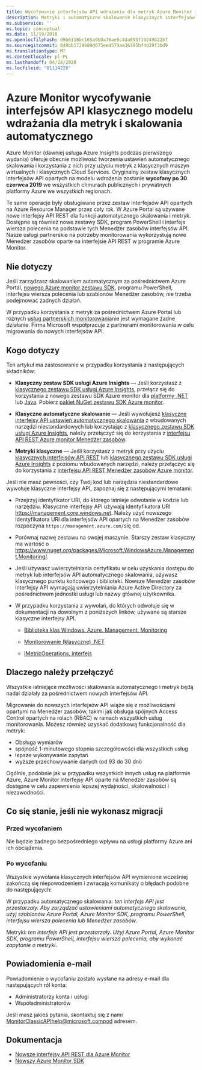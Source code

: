 ```yaml
---
title: Wycofywanie interfejsów API wdrażania dla metryk Azure Monitor i skalowanie automatyczne
description: Metryki i automatyczne skalowanie klasycznych interfejsów API, nazywane również usługą Azure Service Management (ASM) lub modelem wdrożenia frontonu reddog
ms.subservice: ''
ms.topic: conceptual
ms.date: 11/19/2018
ms.openlocfilehash: d9b6118bc165a9b0a78ae9c4da895719249b22b7
ms.sourcegitcommit: 849bb1729b89d075eed579aa36395bf4d29f3bd9
ms.translationtype: MT
ms.contentlocale: pl-PL
ms.lasthandoff: 04/28/2020
ms.locfileid: "81114228"
---
```

# <a name="azure-monitor-retirement-of-classic-deployment-model-apis-for-metrics-and-autoscale"></a>Azure Monitor wycofywanie interfejsów API klasycznego modelu wdrażania dla metryk i skalowania automatycznego

Azure Monitor (dawniej usługa Azure Insights podczas pierwszego wydania) oferuje obecnie możliwość tworzenia ustawień automatycznego skalowania i korzystania z nich przy użyciu metryk z klasycznych maszyn wirtualnych i klasycznych Cloud Services. Oryginalny zestaw klasycznych interfejsów API opartych na modelu wdrożenia zostanie **wycofany po 30 czerwca 2019** we wszystkich chmurach publicznych i prywatnych platformy Azure we wszystkich regionach.   

Te same operacje były obsługiwane przez zestaw interfejsów API opartych na Azure Resource Manager przez cały rok. W Azure Portal są używane nowe interfejsy API REST dla funkcji automatycznego skalowania i metryk. Dostępne są również nowe zestawy SDK, program PowerShell i interfejs wiersza polecenia na podstawie tych Menedżer zasobów interfejsów API. Nasze usługi partnerskie na potrzeby monitorowania wykorzystują nowe Menedżer zasobów oparte na interfejsie API REST w programie Azure Monitor.  

## <a name="who-is-not-affected"></a>Nie dotyczy

Jeśli zarządzasz skalowaniem automatycznym za pośrednictwem Azure Portal, [nowego Azure monitor zestawu SDK](https://www.nuget.org/packages/Microsoft.Azure.Management.Monitor/), programu PowerShell, interfejsu wiersza polecenia lub szablonów Menedżer zasobów, nie trzeba podejmować żadnych działań.  

W przypadku korzystania z metryk za pośrednictwem Azure Portal lub różnych [usług partnerskich monitorowania](../../azure-monitor/platform/partners.md)nie jest wymagane żadne działanie. Firma Microsoft współpracuje z partnerami monitorowania w celu migrowania do nowych interfejsów API.

## <a name="who-is-affected"></a>Kogo dotyczy

Ten artykuł ma zastosowanie w przypadku korzystania z następujących składników:

- **Klasyczny zestaw SDK usługi Azure Insights** — Jeśli korzystasz z [klasycznego zestawu SDK usługi Azure Insights](https://www.nuget.org/packages/Microsoft.WindowsAzure.Management.Monitoring/), przełącz się do korzystania z nowego zestawu SDK Azure monitor dla [platformy .NET](https://github.com/azure/azure-libraries-for-net#download) lub [Java](https://github.com/azure/azure-libraries-for-java#download). Pobierz [pakiet NuGet zestawu SDK Azure monitor](https://www.nuget.org/packages/Microsoft.Azure.Management.Monitor/).

- **Klasyczne automatyczne skalowanie** — Jeśli wywołujesz [klasyczne interfejsy API ustawień automatycznego skalowania](https://msdn.microsoft.com/library/azure/mt348562.aspx) z wbudowanych narzędzi niestandardowych lub korzystając z [klasycznego zestawu SDK usługi Azure Insights](https://www.nuget.org/packages/Microsoft.WindowsAzure.Management.Monitoring/), należy przełączyć się do korzystania z [interfejsu API REST Azure monitor Menedżer zasobów](https://docs.microsoft.com/rest/api/monitor/autoscalesettings).

- **Metryki klasyczne** — Jeśli korzystasz z metryk przy użyciu [klasycznych interfejsów API REST](https://msdn.microsoft.com/library/azure/dn510374.aspx) lub [klasycznego zestawu SDK usługi Azure Insights](https://www.nuget.org/packages/Microsoft.WindowsAzure.Management.Monitoring/) z poziomu wbudowanych narzędzi, należy przełączyć się do korzystania z [interfejsu API REST Menedżer zasobów Azure monitor](https://docs.microsoft.com/rest/api/monitor/autoscalesettings). 

Jeśli nie masz pewności, czy Twój kod lub narzędzia niestandardowe wywołuje klasyczne interfejsy API, zapoznaj się z następującymi tematami:

- Przejrzyj identyfikator URI, do którego istnieje odwołanie w kodzie lub narzędziu. Klasyczne interfejsy API używają identyfikatora URI https://management.core.windows.net. Należy użyć nowszego identyfikatora URI dla interfejsów API opartych na Menedżer zasobów rozpoczyna `https://management.azure.com/`się od.

- Porównaj nazwę zestawu na swojej maszynie. Starszy zestaw klasyczny ma wartość o https://www.nuget.org/packages/Microsoft.WindowsAzure.Management.Monitoring/.

- Jeśli używasz uwierzytelniania certyfikatu w celu uzyskania dostępu do metryk lub interfejsów API automatycznego skalowania, używasz klasycznego punktu końcowego i biblioteki. Nowsze Menedżer zasobów interfejsy API wymagają uwierzytelniania Azure Active Directory za pośrednictwem jednostki usługi lub nazwy głównej użytkownika.

- W przypadku korzystania z wywołań, do których odwołuje się w dokumentacji na dowolnym z poniższych linków, używane są starsze klasyczne interfejsy API.

  - [Biblioteka klas Windows. Azure. Management. Monitoring](https://docs.microsoft.com/previous-versions/azure/dn510414(v=azure.100))

  - [Monitorowanie (klasyczne) .NET](https://docs.microsoft.com/previous-versions/azure/reference/mt348562(v%3dazure.100))

  - [IMetricOperations, interfejs](https://docs.microsoft.com/previous-versions/azure/reference/dn802395(v%3dazure.100))

## <a name="why-you-should-switch"></a>Dlaczego należy przełączyć

Wszystkie istniejące możliwości skalowania automatycznego i metryk będą nadal działały za pośrednictwem nowych interfejsów API.  

Migrowanie do nowszych interfejsów API wiąże się z możliwościami opartymi na Menedżer zasobów, takimi jak obsługa spójnych Access Control opartych na rolach (RBAC) w ramach wszystkich usług monitorowania. Możesz również uzyskać dodatkową funkcjonalność dla metryk: 

- Obsługa wymiarów
- spójność 1-minutowego stopnia szczegółowości dla wszystkich usług 
- lepsze wykonywanie zapytań
- wyższe przechowywanie danych (od 93 do 30 dni) 

Ogólnie, podobnie jak w przypadku wszystkich innych usług na platformie Azure, Azure Monitor interfejsy API oparte na Menedżer zasobów są dostępne w celu zapewnienia lepszej wydajności, skalowalności i niezawodności. 

## <a name="what-happens-if-you-do-not-migrate"></a>Co się stanie, jeśli nie wykonasz migracji

### <a name="before-retirement"></a>Przed wycofaniem

Nie będzie żadnego bezpośredniego wpływu na usługi platformy Azure ani ich obciążenia.  

### <a name="after-retirement"></a>Po wycofaniu

Wszystkie wywołania klasycznych interfejsów API wymienione wcześniej zakończą się niepowodzeniem i zwracają komunikaty o błędach podobne do następujących:

W przypadku automatycznego skalowania: *ten interfejs API jest przestarzały. Aby zarządzać ustawieniami automatycznego skalowania, użyj szablonów Azure Portal, Azure Monitor SDK, programu PowerShell, interfejsu wiersza polecenia lub Menedżer zasobów*.  

Metryki: *ten interfejs API jest przestarzały. Użyj Azure Portal, Azure Monitor SDK, programu PowerShell, interfejsu wiersza polecenia, aby wykonać zapytanie o metryki*.

## <a name="email-notifications"></a>Powiadomienia e-mail

Powiadomienie o wycofaniu zostało wysłane na adresy e-mail dla następujących ról konta: 

- Administratorzy konta i usługi
- Współadministratorów  

Jeśli masz jakieś pytania, skontaktuj się z nami MonitorClassicAPIhelp@microsoft.compod adresem.  

## <a name="references"></a>Dokumentacja

- [Nowsze interfejsy API REST dla Azure Monitor](https://docs.microsoft.com/rest/api/monitor/) 
- [Nowszy Azure Monitor SDK](https://www.nuget.org/packages/Microsoft.Azure.Management.Monitor/)
